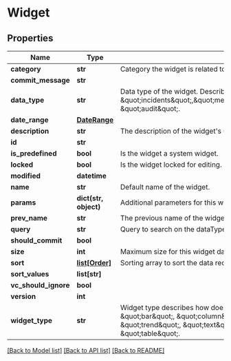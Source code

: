 # Widget

## Properties
Name | Type | Description | Notes
------------ | ------------- | ------------- | -------------
**category** | **str** | Category the widget is related to. Used to display in widget library under category or dataType if empty. | [optional] 
**commit_message** | **str** |  | [optional] 
**data_type** | **str** | Data type of the widget. Describes what data does the widget query. supporting data types \&quot;incidents\&quot;,\&quot;messages\&quot;,\&quot;system\&quot;,\&quot;entries\&quot;,\&quot;tasks\&quot;, \&quot;audit\&quot;. | [optional] 
**date_range** | [**DateRange**](DateRange.md) |  | [optional] 
**description** | **str** | The description of the widget&#39;s usage and data representation. | [optional] 
**id** | **str** |  | [optional] 
**is_predefined** | **bool** | Is the widget a system widget. | [optional] 
**locked** | **bool** | Is the widget locked for editing. | [optional] 
**modified** | **datetime** |  | [optional] 
**name** | **str** | Default name of the widget. | 
**params** | **dict(str, object)** | Additional parameters for this widget, depends on widget type and data. | [optional] 
**prev_name** | **str** | The previous name of the widget. | [optional] 
**query** | **str** | Query to search on the dataType. | [optional] 
**should_commit** | **bool** |  | [optional] 
**size** | **int** | Maximum size for this widget data returned. | [optional] 
**sort** | [**list[Order]**](Order.md) | Sorting array to sort the data received by the given Order parameters. | [optional] 
**sort_values** | **list[str]** |  | [optional] 
**vc_should_ignore** | **bool** |  | [optional] 
**version** | **int** |  | [optional] 
**widget_type** | **str** | Widget type describes how does the widget should recieve the data, and display it. Supporting types: \&quot;bar\&quot;, \&quot;column\&quot;, \&quot;pie\&quot;, \&quot;list\&quot;, \&quot;number\&quot;, \&quot;trend\&quot;, \&quot;text\&quot;, \&quot;duration\&quot;, \&quot;image\&quot;, \&quot;line\&quot;, and \&quot;table\&quot;. | 

[[Back to Model list]](README.md#documentation-for-models) [[Back to API list]](../README.md#documentation-for-api-endpoints) [[Back to README]](../README.md)


